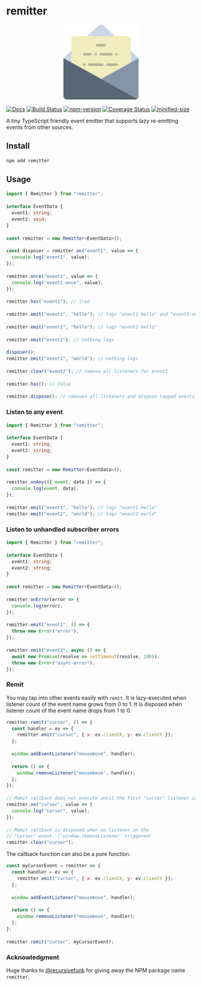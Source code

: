 # remitter

<p align="center">
  <img width="200" src="https://raw.githubusercontent.com/crimx/remitter/main/assets/remitter.svg">
</p>

[![Docs](https://img.shields.io/badge/Docs-read-%23fdf9f5)](https://crimx.github.io/remitter)
[![Build Status](https://github.com/crimx/remitter/actions/workflows/build.yml/badge.svg)](https://github.com/crimx/remitter/actions/workflows/build.yml)
[![npm-version](https://img.shields.io/npm/v/remitter.svg)](https://www.npmjs.com/package/remitter)
[![Coverage Status](https://img.shields.io/coverallsCoverage/github/crimx/remitter)](https://coveralls.io/github/crimx/remitter)
[![minified-size](https://img.shields.io/bundlephobia/minzip/remitter)](https://bundlephobia.com/package/remitter)

A tiny TypeScript friendly event emitter that supports lazy re-emitting events from other sources.

## Install

```bash
npm add remitter
```

## Usage

```ts
import { Remitter } from "remitter";

interface EventData {
  event1: string;
  event2: void;
}

const remitter = new Remitter<EventData>();

const disposer = remitter.on("event1", value => {
  console.log("event1", value);
});

remitter.once("event1", value => {
  console.log("event1-once", value);
});

remitter.has("event1"); // true

remitter.emit("event1", "hello"); // logs "event1 hello" and "event1-once hello"

remitter.emit("event1", "hello"); // logs "event1 hello"

remitter.emit("event2"); // nothing logs

disposer();
remitter.emit("event1", "world"); // nothing logs

remitter.clear("event2"); // remove all listeners for event2

remitter.has(); // false

remitter.dispose(); // removes all listeners and dispose tapped events
```

### Listen to any event

```ts
import { Remitter } from "remitter";

interface EventData {
  event1: string;
  event2: string;
}

const remitter = new Remitter<EventData>();

remitter.onAny(({ event, data }) => {
  console.log(event, data);
});

remitter.emit("event1", "hello"); // logs "event1 hello"
remitter.emit("event2", "world"); // logs "event2 world"
```

### Listen to unhandled subscriber errors

```ts
import { Remitter } from "remitter";

interface EventData {
  event1: string;
  event2: string;
}

const remitter = new Remitter<EventData>();

remitter.onError(error => {
  console.log(error);
});

remitter.emit("event1", () => {
  throw new Error("error");
});

remitter.emit("event2", async () => {
  await new Promise(resolve => setTimeout(resolve, 100));
  throw new Error("async-error");
});
```

### Remit

You may tap into other events easily with `remit`. It is lazy-executed when listener count of the event name grows from 0 to 1. It is disposed when listener count of the event name drops from 1 to 0.

```js
remitter.remit("cursor", () => {
  const handler = ev => {
    remitter.emit("cursor", { x: ev.clientX, y: ev.clientY });
  };

  window.addEventListener("mousemove", handler);

  return () => {
    window.removeListener("mousemove", handler);
  };
});

// Remit callback does not execute until the first "cursor" listener is added
remitter.on("cursor", value => {
  console.log("cursor", value);
});

// Remit callback is disposed when no listener on the
// "cursor" event. (`window.removeListener` triggered)
remitter.clear("cursor");
```

The callback function can also be a pure function.

```js
const myCursorEvent = remitter => {
  const handler = ev => {
    remitter.emit("cursor", { x: ev.clientX, y: ev.clientY });
  };

  window.addEventListener("mousemove", handler);

  return () => {
    window.removeListener("mousemove", handler);
  };
};

remitter.remit("cursor", myCursorEvent);
```

### Acknowledgment

Huge thanks to [@recursivefunk](https://github.com/recursivefunk) for giving away the NPM package name `remitter`.

